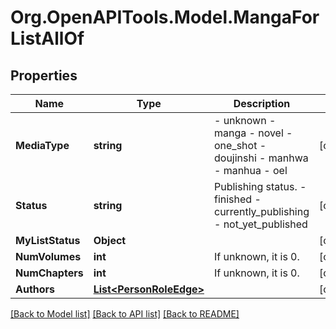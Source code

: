 # Org.OpenAPITools.Model.MangaForListAllOf

## Properties

Name | Type | Description | Notes
------------ | ------------- | ------------- | -------------
**MediaType** | **string** | - unknown - manga - novel - one_shot - doujinshi - manhwa - manhua - oel  | [optional] 
**Status** | **string** | Publishing status.  - finished - currently_publishing - not_yet_published  | [optional] 
**MyListStatus** | **Object** |  | [optional] 
**NumVolumes** | **int** | If unknown, it is 0.  | [optional] 
**NumChapters** | **int** | If unknown, it is 0.  | [optional] 
**Authors** | [**List&lt;PersonRoleEdge&gt;**](PersonRoleEdge.md) |  | [optional] 

[[Back to Model list]](../../README.md#documentation-for-models) [[Back to API list]](../../README.md#documentation-for-api-endpoints) [[Back to README]](../../README.md)

